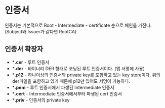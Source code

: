 # 인증서
인증서는 기본적으로 Root - Intermediate - certificate 순으로 체인을 가진다.
(Subject와 Issuer가 같다면 RootCA)

## 인증서 확장자
- ***.cer** - 루트 인증서
- ***.der** - 바이너리 DER 형태로 코딩된 루트 인증서이다. (앱 서명에 사용)
- ***.p12** - 하나이상의 인증서와 private key를 포함하고 있는 key store이다. 위의 der파일을 포함하고 있기 때문에 p12만 있어도 서명이 가능하다.
- ***.pem** - 루트 인증서에서 파생된 Intermediate 인증서
- ***.cert** - Intermediate 인증서에서부터 파생된 cert 인증서
- ***.priv** - 인증서의 private key
